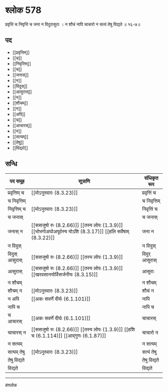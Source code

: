 # श्लोक 578

प्रवृत्तिं च निवृत्तिं च जना न विदुरासुराः ।
न शौचं नापि चाचारो न सत्यं तेषु विद्यते ॥ १६-७॥


## पद 

- [[प्रवृत्तिम्]]
- [[च]]
- [[निवृत्तिम्]]
- [[च]]
- [[जनास्]]
- [[न]]
- [[विदुस्]]
- [[आसुरास्]]
- [[न]]
- [[शौचम्]]
- [[न]]
- [[अपि]]
- [[च]]
- [[आचारस्]]
- [[न]]
- [[सत्यम्]]
- [[तेषु]]
- [[विद्यते]]

## सन्धि

| पद समूह | सूत्राणि | संधिकृत रूप |
| ----- | ----- | ----- |
| प्रवृत्तिम् च |  [[मोऽनुस्वारः (8.3.23)]] | प्रवृत्तिं च |
| च निवृत्तिम् |  | च निवृत्तिम् |
| निवृत्तिम् च |  [[मोऽनुस्वारः (8.3.23)]] | निवृत्तिं च |
| च जनास् |  | च जनास् |
| जनास् न |  [[ससजुषो रुः (8.2.66)]] [[तस्य लोपः (1.3.9)]] [[भोभगोअघोअपूर्वस्य योऽशि (8.3.17)]] [[हलि सर्वेषाम् (8.3.22)]] | जना न |
| न विदुस् |  | न विदुस् |
| विदुस् आसुरास् |  [[ससजुषो रुः (8.2.66)]] [[तस्य लोपः (1.3.9)]] | विदुर् आसुरास् |
| आसुरास् |  [[ससजुषो रुः (8.2.66)]] [[तस्य लोपः (1.3.9)]] [[खरवसानयोर्विसर्जनीयः (8.3.15)]] | आसुराः |
| न शौचम् |  | न शौचम् |
| शौचम् न |  [[मोऽनुस्वारः (8.3.23)]] | शौचं न |
| न अपि |  [[अकः सवर्णे दीर्घः (6.1.101)]] | नापि |
| नापि च |  | नापि च |
| च आचारस् |  [[अकः सवर्णे दीर्घः (6.1.101)]] | चाचारस् |
| चाचारस् न |  [[ससजुषो रुः (8.2.66)]] [[तस्य लोपः (1.3.9)]] [[हशि च (6.1.114)]] [[आद्गुणः (6.1.87)]] | चाचारो न |
| न सत्यम् |  | न सत्यम् |
| सत्यम् तेषु |  [[मोऽनुस्वारः (8.3.23)]] | सत्यं तेषु |
| तेषु विद्यते |  | तेषु विद्यते |
| विद्यते |  | विद्यते |


---

#श्लोक